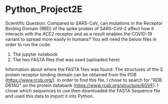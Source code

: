 # Python_Project2E
Scientific Question: Compared to SARS-CoV, can mutations in the Receptor Binding Domain (RBD) of the spike protein of SARS-CoV-2 affect how it interacts with the ACE2 receptor and as a result enables the COVID-19 variant to spread more easily in humans?
You will need the below files in order to run the code:

1) The jupyter notebook
2) The two FASTA files that was used (uploaded here)

Information about where the FASTA files was found: The structures of the S protein receptor binding domain can be obtained from the PDB (https://www.rcsb.org/). In order to find this file, I chose to search for "RDB D614G" on the protein databank (https://www.rcsb.org/structure/6GVF). I chose which sequences to use then downloaded the FASTA Sequence file and used this data to import it into Python.
